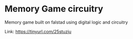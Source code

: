 # Memory Game circuitry
Memory game built on falstad using digital logic and circuitry 

Link: https://tinyurl.com/25stuzju

